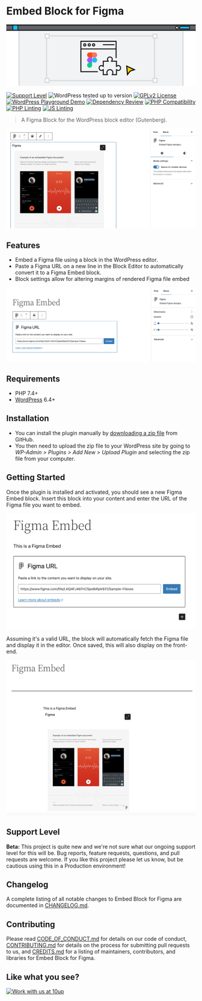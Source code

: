 # Embed Block for Figma

![Figma Block](https://github.com/10up/embed-block-figma/blob/develop/.wordpress-org/banner-1544x500.png)

[![Support Level](https://img.shields.io/badge/support-beta-blueviolet.svg)](#support-level) ![WordPress tested up to version](https://img.shields.io/badge/WordPress-v6.5%20tested-success.svg) [![GPLv2 License](https://img.shields.io/github/license/10up/embed-block-figma.svg)](https://github.com/10up/embed-block-figma/blob/develop/LICENSE.md) [![WordPress Playground Demo](https://img.shields.io/github/v/release/10up/embed-block-figma?logo=wordpress&logoColor=FFFFFF&label=Playground%20Demo&labelColor=3858E9&color=3858E9)](https://playground.wordpress.net/?blueprint-url=https://raw.githubusercontent.com/10up/embed-block-figma/trunk/.wordpress-org/blueprints/blueprint.json)
[![Dependency Review](https://github.com/10up/embed-block-figma/actions/workflows/dependency-review.yml/badge.svg)](https://github.com/10up/embed-block-figma/actions/workflows/dependency-review.yml) [![PHP Compatibility](https://github.com/10up/embed-block-figma/actions/workflows/php-compat.yml/badge.svg)](https://github.com/10up/embed-block-figma/actions/workflows/php-compat.yml) [![PHP Linting](https://github.com/10up/embed-block-figma/actions/workflows/phpcs.yml/badge.svg)](https://github.com/10up/embed-block-figma/actions/workflows/phpcs.yml) [![JS Linting](https://github.com/10up/embed-block-figma/actions/workflows/eslint.yml/badge.svg)](https://github.com/10up/embed-block-figma/actions/workflows/eslint.yml)

> A Figma Block for the WordPress block editor (Gutenberg).

![Screenshot of the rendered Figma Embed block in the editor / admin](.wordpress-org/screenshot-2.png)

## Features

* Embed a Figma file using a block in the WordPress editor.
* Paste a Figma URL on a new line in the Block Editor to automatically convert it to a Figma Embed block.
* Block settings allow for altering margins of rendered Figma file embed

![Screenshot of the Figma Embed block settings prior to rendering in the editor / admin](.wordpress-org/screenshot-3.png)

## Requirements

* PHP 7.4+
* [WordPress](http://wordpress.org) 6.4+

## Installation

* You can install the plugin manually by [downloading a zip file](https://github.com/10up/embed-block-figma/releases/latest) from GitHub.
* You then need to upload the zip file to your WordPress site by going to *WP-Admin > Plugins > Add New > Upload Plugin* and selecting the zip file from your computer.

## Getting Started

Once the plugin is installed and activated, you should see a new Figma Embed block. Insert this block into your content and enter the URL of the Figma file you want to embed.

![Screenshot of Figma Embed block with sample URL pre-embed](.wordpress-org/screenshot-1.png)

Assuming it's a valid URL, the block will automatically fetch the Figma file and display it in the editor. Once saved, this will also display on the front-end.

![Screenshot of the front-end rendering of the Figma Embed block](.wordpress-org/screenshot-4.png)

## Support Level

**Beta:** This project is quite new and we're not sure what our ongoing support level for this will be. Bug reports, feature requests, questions, and pull requests are welcome. If you like this project please let us know, but be cautious using this in a Production environment!

## Changelog

A complete listing of all notable changes to Embed Block for Figma are documented in [CHANGELOG.md](CHANGELOG.md).

## Contributing

Please read [CODE_OF_CONDUCT.md](CODE_OF_CONDUCT.md) for details on our code of conduct, [CONTRIBUTING.md](CONTRIBUTING.md) for details on the process for submitting pull requests to us, and [CREDITS.md](CREDITS.md) for a listing of maintainers, contributors, and libraries for Embed Block for Figma.

## Like what you see?

[![Work with us at 10up](https://10up.com/uploads/2016/10/10up-Github-Banner.png)](http://10up.com/contact/)
